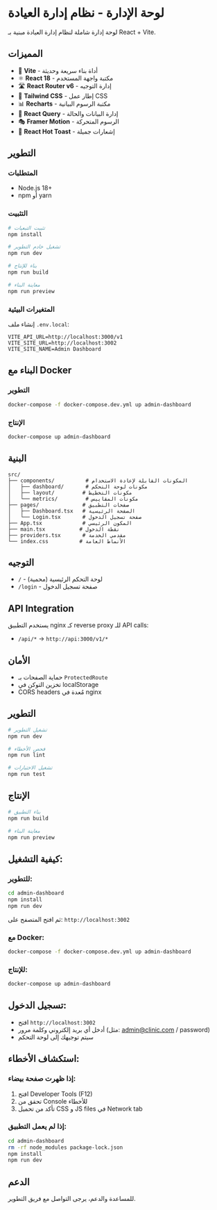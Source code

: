 # لوحة الإدارة - نظام إدارة العيادة

لوحة إدارة شاملة لنظام إدارة العيادة مبنية بـ React + Vite.

## المميزات

- 🚀 **Vite** - أداة بناء سريعة وحديثة
- ⚛️ **React 18** - مكتبة واجهة المستخدم
- 🛣️ **React Router v6** - إدارة التوجيه
- 🎨 **Tailwind CSS** - إطار عمل CSS
- 📊 **Recharts** - مكتبة الرسوم البيانية
- 🔄 **React Query** - إدارة البيانات والحالة
- 🎭 **Framer Motion** - الرسوم المتحركة
- 🍞 **React Hot Toast** - إشعارات جميلة

## التطوير

### المتطلبات

- Node.js 18+
- npm أو yarn

### التثبيت

```bash
# تثبيت التبعيات
npm install

# تشغيل خادم التطوير
npm run dev

# بناء للإنتاج
npm run build

# معاينة البناء
npm run preview
```

### المتغيرات البيئية

إنشاء ملف `.env.local`:

```env
VITE_API_URL=http://localhost:3000/v1
VITE_SITE_URL=http://localhost:3002
VITE_SITE_NAME=Admin Dashboard
```

## البناء مع Docker

### التطوير

```bash
docker-compose -f docker-compose.dev.yml up admin-dashboard
```

### الإنتاج

```bash
docker-compose up admin-dashboard
```

## البنية

```
src/
├── components/          # المكونات القابلة لإعادة الاستخدام
│   ├── dashboard/       # مكونات لوحة التحكم
│   ├── layout/         # مكونات التخطيط
│   └── metrics/         # مكونات المقاييس
├── pages/              # صفحات التطبيق
│   ├── Dashboard.tsx   # الصفحة الرئيسية
│   └── Login.tsx       # صفحة تسجيل الدخول
├── App.tsx             # المكون الرئيسي
├── main.tsx           # نقطة الدخول
├── providers.tsx       # مقدمي الخدمة
└── index.css          # الأنماط العامة
```

## التوجيه

- `/` - لوحة التحكم الرئيسية (محمية)
- `/login` - صفحة تسجيل الدخول

## API Integration

يستخدم التطبيق nginx كـ reverse proxy للـ API calls:

- `/api/*` → `http://api:3000/v1/*`

## الأمان

- حماية الصفحات بـ `ProtectedRoute`
- تخزين التوكن في localStorage
- CORS headers مُعدة في nginx

## التطوير

```bash
# تشغيل التطوير
npm run dev

# فحص الأخطاء
npm run lint

# تشغيل الاختبارات
npm run test
```

## الإنتاج

```bash
# بناء التطبيق
npm run build

# معاينة البناء
npm run preview
```

## كيفية التشغيل:

### للتطوير:
```bash
cd admin-dashboard
npm install
npm run dev
```

ثم افتح المتصفح على: `http://localhost:3002`

### مع Docker:
```bash
docker-compose -f docker-compose.dev.yml up admin-dashboard
```

### للإنتاج:
```bash
docker-compose up admin-dashboard
```

## تسجيل الدخول:
- افتح `http://localhost:3002`
- أدخل أي بريد إلكتروني وكلمة مرور (مثل: admin@clinic.com / password)
- سيتم توجيهك إلى لوحة التحكم

## استكشاف الأخطاء:

### إذا ظهرت صفحة بيضاء:
1. افتح Developer Tools (F12)
2. تحقق من Console للأخطاء
3. تأكد من تحميل CSS و JS files في Network tab

### إذا لم يعمل التطبيق:
```bash
cd admin-dashboard
rm -rf node_modules package-lock.json
npm install
npm run dev
```

## الدعم

للمساعدة والدعم، يرجى التواصل مع فريق التطوير.
